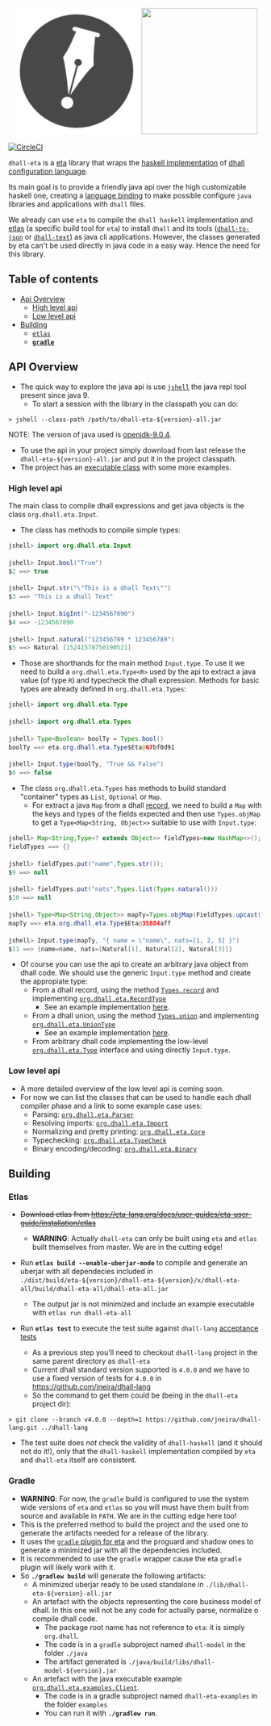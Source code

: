 <head>
  <meta charset="UTF-8">
</head> 

<p align="middle">
<img height="250" width="250" src="https://raw.githubusercontent.com/dhall-lang/dhall-lang/master/img/dhall-icon.png" />
<img height="250" width="230" src="https://raw.githubusercontent.com/typelead/eta/master/eta_logo.png" />
</p>

[![CircleCI](https://circleci.com/gh/eta-lang/dhall-eta.svg?style=svg)](https://circleci.com/gh/eta-lang/dhall-eta)

`dhall-eta` is a [eta](https://eta-lang.org/) library that wraps the [haskell implementation](https://github.com/dhall-lang/dhall-haskell/tree/master/dhall) of [dhall configuration language](https://dhall-lang.org/).

Its main goal is to provide a friendly java api over the high customizable haskell one, creating a [language binding](https://github.com/dhall-lang/dhall-lang#language-bindings) to make possible configure `java` libraries and applications with `dhall` files.

We already can use `eta` to compile the `dhall haskell` implementation
and [etlas](https://eta-lang.org/docs/user-guides/etlas-user-guide) (a
specific build tool for `eta`) to install `dhall` and its tools ([`dhall-to-json`](https://github.com/dhall-lang/dhall-haskell/tree/master/dhall-json)
or
[`dhall-text`](https://github.com/dhall-lang/dhall-haskell/tree/master/dhall-text))
as java cli applications. However, the classes generated by eta can't
be used directly in java code in a easy way. Hence the need for this library.

## Table of contents

* [Api Overview](#api-overview)
  * [High level api](#high-level-api)
  * [Low level api](#low-level-api)
* [Building](#building)
  * [`etlas`](#etlas)
  * [**`gradle`**](#gradle)

## API Overview

* The quick way to explore the java api is use [`jshell`](https://docs.oracle.com/javase/9/tools/jshell.htm) the java repl tool present since java 9.
  * To start a session with the library in the classpath you can do:
```console
> jshell --class-path /path/to/dhall-eta-${version}-all.jar
```
NOTE: The version of java used is [openjdk-9.0.4](https://jdk.java.net/archive/). 

* To use the api in your project simply download from last release the `dhall-eta-${version}-all.jar` and put it in the project classpath.
* The project has an [executable class](./examples/src/main/java/org/dhall/eta/example/Client.java) with some more examples.

### High level api

The main class to compile dhall expressions and get java objects is
the class `org.dhall.eta.Input`.

* The class has methods to compile simple types:

```java
jshell> import org.dhall.eta.Input

jshell> Input.bool("True")
$2 ==> true

jshell> Input.str("\"This is a dhall Text\"")
$3 ==> "This is a dhall Text"

jshell> Input.bigInt("-1234567890")
$4 ==> -1234567890

jshell> Input.natural("123456789 * 123456789")
$5 ==> Natural [15241578750190521]

```

* Those are shorthands for the main method `Input.type`. To use it we
  need to build a `org.dhall.eta.Type<R>` used by the api to extract a
  java value (of type `R`) and typecheck the dhall expression. Methods for basic types are already defined in `org.dhall.eta.Types`: 

```java
jshell> import org.dhall.eta.Type

jshell> import org.dhall.eta.Types

jshell> Type<Boolean> boolTy = Types.bool()
boolTy ==> eta.org.dhall.eta.Type$Eta@67bf0d91

jshell> Input.type(boolTy, "True && False")
$6 ==> false
```
* The class `org.dhall.eta.Types` has methods to build standard "container" types as `List`, `Optional` or `Map`.
  * For extract a java `Map` from a dhall [record](https://github.com/dhall-lang/dhall-lang/wiki/Built-in-types%2C-functions%2C-and-operators#records), we need to build a `Map` with the keys and types of the fields expected and then use `Types.objMap` to get a `Type<Map<String, Object>>` suitable to use with `Input.type`:

```java
jshell> Map<String,Type<? extends Object>> fieldTypes=new HashMap<>();
fieldTypes ==> {}

jshell> fieldTypes.put("name",Types.str());
$9 ==> null

jshell> fieldTypes.put("nats",Types.list(Types.natural()))
$10 ==> null

jshell> Type<Map<String,Object>> mapTy=Types.objMap(FieldTypes.upcast(fieldTypes))
mapTy ==> eta.org.dhall.eta.Type$Eta@35884aff

jshell> Input.type(mapTy, "{ name = \"name\", nats=[1, 2, 3] }")
$11 ==> {name=name, nats=[Natural[1], Natural[2], Natural[3]]}
```

* Of course you can use the api to create an arbitrary java object from dhall code. We should use the generic `Input.type` method and create the appropiate type:
  * From a dhall record, using the method [`Types.record`](./examples/src/main/java/org/dhall/eta/example/Client.java#L87-L90) and implementing [`org.dhall.eta.RecordType`](./src/main/java/org/dhall/eta/RecordType.java)
    * See an example implementation [here](./examples/src/main/java/org/dhall/eta/example/Client.java#L210-L226).
  * From a dhall union, using the method [`Types.union`](./examples/src/main/java/org/dhall/eta/example/Client.java#L93-L95) and implementing [`org.dhall.eta.UnionType`](./src/main/java/org/dhall/eta/UnionType.java)
    * See an example implementation [here](./examples/src/main/java/org/dhall/eta/example/Client.java#L254-L273).
  * From arbitrary dhall code implementing the low-level [`org.dhall.eta.Type`](./src/main/java/org/dhall/eta/Type.java) interface and using directly `Input.type`.
  
### Low level api

* A more detailed overview of the low level api is coming soon.
* For now we can list the classes that can be used to handle each dhall compiler phase and a link to some example case uses:
  * Parsing: [`org.dhall.eta.Parser`](./examples/src/main/java/org/dhall/eta/example/Client.java#L101-L109)
  * Resolving imports: [`org.dhall.eta.Import`](./examples/src/main/java/org/dhall/eta/example/Client.java#L143)
  * Normalizing and pretty printing: [`org.dhall.eta.Core`](./examples/src/main/java/org/dhall/eta/example/Client.java#L150-L155)
  * Typechecking: [`org.dhall.eta.TypeCheck`](./examples/src/main/java/org/dhall/eta/example/Client.java#L146)
  * Binary encoding/decoding: [`org.dhall.eta.Binary`](./examples/src/main/java/org/dhall/eta/example/Client.java#L158-L168)


## Building

### Etlas

* ~~Download etlas from https://eta-lang.org/docs/user-guides/eta-user-guide/installation/etlas~~
  * **WARNING**: Actually `dhall-eta` can only be built using `eta` and `etlas` built themselves from master. We are in the cutting edge! 
* Run **`etlas build --enable-uberjar-mode`** to compile and generate an uberjar with all dependecies included in `./dist/build/eta-${version}/dhall-eta-${version}/x/dhall-eta-all/build/dhall-eta-all/dhall-eta-all.jar`
  * The output jar is not minimized and include an example executable with `etlas run dhall-eta-all`

* Run **`etlas test`** to execute the test suite against `dhall-lang` [acceptance tests](https://github.com/dhall-lang/dhall-lang/tree/master/tests)
  * As a previous step you'll need to checkout `dhall-lang` project in the same parent directory as `dhall-eta` 
  * Current dhall standard version supported is `4.0.0` and we have to use a fixed version of tests for `4.0.0` in https://github.com/jneira/dhall-lang
  * So the command to get them could be (being in the `dhall-eta` project dir):
```console
> git clone --branch v4.0.0 --depth=1 https://github.com/jneira/dhall-lang.git ../dhall-lang
```
  * The test suite does *not* check the validity of `dhall-haskell` (and it should not do it!), only that the `dhall-haskell` implementation compiled by `eta` and `dhall-eta` itself are consistent.

### Gradle

* **WARNING**: For now, the `gradle` build is configured to use the system wide versions of `eta` and `etlas` so you will must have them built from source and available in `PATH`. We are in the cutting edge here too!
* This is the preferred method to build the project and the used one to generate the artifacts needed for a release of the library.
* It uses the [`gradle` plugin for eta](https://eta-lang.org/docs/user-guides/eta-user-guide/installation/gradle) and the proguard and shadow ones to generate a minimized jar with all the dependencies included.
* It is recommended to use the `gradle` wrapper cause the eta `gradle` plugin will likely work with it.
* So **`./gradlew build`** will generate the following artifacts:
  * A minimized uberjar ready to be used standalone in `./lib/dhall-eta-${version}-all.jar`
  * An artefact with the objects representing the core business model of dhall. In this one will not be any code for actually parse, normalize o compile dhall code. 
    * The package root name has not reference to `eta`: it is simply `org.dhall`.
    * The code is in a `gradle` subproject named `dhall-model` in the folder `./java`
    * The artifact generated is `./java/build/libs/dhall-model-${version}.jar`
  * An artefact with the java executable example [`org.dhall.eta.examples.Client`](./examples/src/main/java/org/dhall/eta/example/Client.java).
    * The code is in a gradle subproject named `dhall-eta-examples` in the folder `examples` 
    * You can run it with **`./gradlew run`**. 

